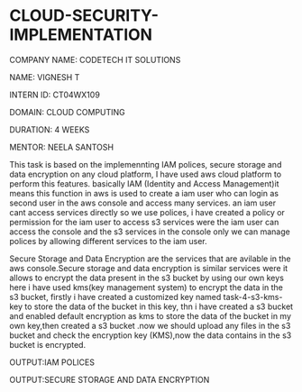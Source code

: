 # CLOUD-SECURITY-IMPLEMENTATION

COMPANY NAME: CODETECH IT SOLUTIONS

NAME: VIGNESH T

INTERN ID: CT04WX109

DOMAIN: CLOUD COMPUTING

DURATION: 4 WEEKS

MENTOR: NEELA SANTOSH

This task is based on the implemennting IAM polices, secure storage and data encryption on any cloud platform, I have used aws cloud platform to perform this features. basically IAM (Identity and Access Management)it means this function in aws is used to create a iam user who can login as second user in the aws console and access many services. an iam user cant access services directly so we use polices, i have created a policy or permission for the iam user to access s3 services were the iam user can access the console and the s3 services in the console only we can manage polices by allowing different services to the iam user.

Secure Storage and Data Encryption are the services that are avilable in the aws console.Secure storage and data encryption is similar services were it allows to encrypt the data present in the s3 bucket by using our own keys  here i have used kms(key management system) to encrypt the data in the s3 bucket, firstly i have created a customized key named task-4-s3-kms-key to store the data of the bucket in this key, thn i have created a s3 bucket and enabled default encryption as kms to store the data of the bucket in my own key,then created a s3 bucket .now we should upload any files in the s3 bucket and check the encryption key (KMS),now the data contains in the s3 bucket is encrypted.

OUTPUT:IAM POLICES



OUTPUT:SECURE STORAGE AND DATA ENCRYPTION



